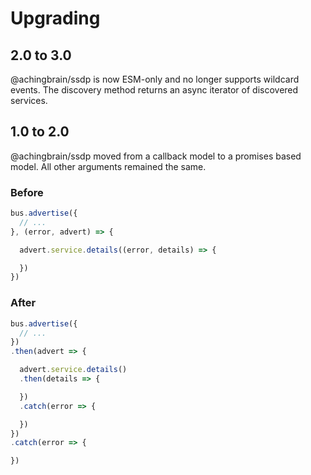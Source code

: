 # Upgrading

## 2.0 to 3.0

@achingbrain/ssdp is now ESM-only and no longer supports wildcard events.  The discovery method returns an async
iterator of discovered services.

## 1.0 to 2.0

@achingbrain/ssdp moved from a callback model to a promises based model.  All other arguments remained the same.

### Before

```javascript
bus.advertise({
  // ...
}, (error, advert) => {

  advert.service.details((error, details) => {

  })
})
```

### After

```javascript
bus.advertise({
  // ...
})
.then(advert => {

  advert.service.details()
  .then(details => {

  })
  .catch(error => {

  })
})
.catch(error => {

})
```
